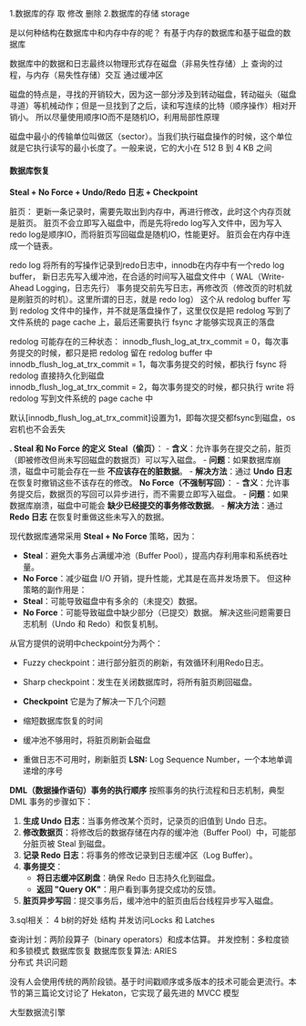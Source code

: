 1.数据库的存 取 修改 删除
2.数据库的存储 storage

是以何种结构在数据库中和内存中存的呢？
有基于内存的数据库和基于磁盘的数据库

数据库中的数据和日志最终以物理形式存在磁盘（非易失性存储）上
查询的过程，与内存（易失性存储）交互 通过缓冲区 

磁盘的特点是，寻找的开销较大，因为这一部分涉及到转动磁盘，转动磁头（磁盘寻道）等机械动作；但是一旦找到了之后，读和写连续的比特（顺序操作）相对开销小。
所以尽量使用顺序IO而不是随机IO，利用局部性原理


磁盘中最小的传输单位叫做区（sector）。当我们执行磁盘操作的时候，这个单位就是它执行读写的最小长度了。一般来说，它的大小在 512 B 到 4 KB 之间

#### 数据库恢复
**Steal + No Force + Undo/Redo 日志 + Checkpoint**

脏页：
更新一条记录时，需要先取出到内存中，再进行修改，此时这个内存页就是脏页。
脏页不会立即写入磁盘中，而是先将redo log写入文件中，因为写入redo log是顺序IO，而将脏页写回磁盘是随机IO，性能更好。
脏页会在内存中连成一个链表。

redo log
将所有的写操作记录到redo日志中，innodb在内存中有一个redo log buffer，
新日志先写入缓冲池，在合适的时间写入磁盘文件中（ WAL（Write-Ahead Logging，日志先行）
事务提交前先写日志，再修改页（修改页的时机就是刷脏页的时机）。这里所谓的日志，就是 redo log）
这个从 redolog buffer 写到 redolog 文件中的操作，并不就是落盘操作了，这里仅仅是把 redolog 写到了文件系统的 page cache 上，最后还需要执行 fsync 才能够实现真正的落盘

redolog 可能存在的三种状态：
innodb_flush_log_at_trx_commit = 0，每次事务提交的时候，都只是把 redolog 留在 redolog buffer 中  
innodb_flush_log_at_trx_commit = 1，每次事务提交的时候，都执行 fsync 将 redolog 直接持久化到磁盘  
innodb_flush_log_at_trx_commit = 2，每次事务提交的时候，都只执行 write 将 redolog 写到文件系统的 page cache 中

默认[innodb_flush_log_at_trx_commit]设置为1，即每次提交都fsync到磁盘，os宕机也不会丢失

**. Steal 和 No Force 的定义**
**Steal（偷页）**：
    - **含义**：允许事务在提交之前，脏页（即被修改但尚未写回磁盘的数据页）可以写入磁盘。
    - **问题**：如果数据库崩溃，磁盘中可能会存在一些 **不应该存在的脏数据**。
    - **解决方法**：通过 **Undo 日志** 在恢复时撤销这些不该存在的修改。
 **No Force（不强制写回）**：
    - **含义**：允许事务提交后，数据页的写回可以异步进行，而不需要立即写入磁盘。
    - **问题**：如果数据库崩溃，磁盘中可能会 **缺少已经提交的事务修改数据**。
    - **解决方法**：通过 **Redo 日志** 在恢复时重做这些未写入的数据。

现代数据库通常采用 **Steal + No Force** 策略，因为：
- **Steal**：避免大事务占满缓冲池（Buffer Pool），提高内存利用率和系统吞吐量。
- **No Force**：减少磁盘 I/O 开销，提升性能，尤其是在高并发场景下。
但这种策略的副作用是：
- **Steal**：可能导致磁盘中有多余的（未提交）数据。
- **No Force**：可能导致磁盘中缺少部分（已提交）数据。
解决这些问题需要日志机制（Undo 和 Redo）和恢复机制。

从官方提供的说明中checkpoint分为两个：

- Fuzzy checkpoint：进行部分脏页的刷新，有效循环利用Redo日志。
- Sharp checkpoint：发生在关闭数据库时，将所有脏页刷回磁盘。

- **Checkpoint** 它是为了解决一下几个问题  

- 缩短数据库恢复的时间
- 缓冲池不够用时，将脏页刷新会磁盘
- 重做日志不可用时，刷新脏页
**LSN:** Log Sequence Number，一个本地单调递增的序号


 **DML（数据操作语句）事务的执行顺序**
按照事务的执行流程和日志机制，典型 DML 事务的步骤如下：
1. **生成 Undo 日志**：当事务修改某个页时，记录页的旧值到 Undo 日志。
2. **修改数据页**：将修改后的数据存储在内存的缓冲池（Buffer Pool）中，可能部分脏页被 Steal 到磁盘。
3. **记录 Redo 日志**：将事务的修改记录到日志缓冲区（Log Buffer）。
4. **事务提交**：
    - **将日志缓冲区刷盘**：确保 Redo 日志持久化到磁盘。
    - **返回 "Query OK"**：用户看到事务提交成功的反馈。
5. **脏页异步写回**：提交事务后，缓冲池中的脏页由后台线程异步写入磁盘。


3.sql相关：
4 b树的好处 结构 并发访问Locks 和 Latches

查询计划：两阶段算子（binary operators）和成本估算。
并发控制：多粒度锁和多锁模式
数据库恢复 数据库恢复算法: ARIES   
分布式 共识问题

没有人会使用传统的两阶段锁。基于时间戳顺序或多版本的技术可能会更流行。本节的第三篇论文讨论了 Hekaton，它实现了最先进的 MVCC 模型


大型数据流引擎

